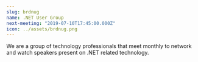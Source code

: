 ```yaml
---
slug: brdnug
name: .NET User Group
next-meeting: "2019-07-10T17:45:00.000Z"
icon: ../assets/brdnug.png
---
```


We are a group of technology professionals that meet monthly to network and watch speakers present on .NET related technology.
